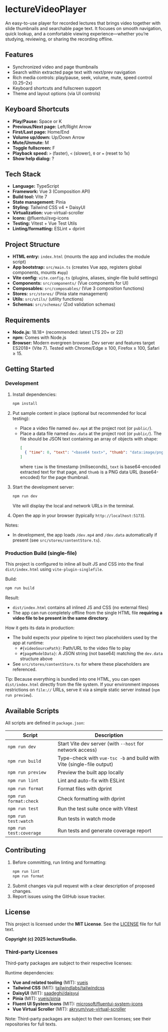 # lectureVideoPlayer

An easy-to-use player for recorded lectures that brings video together with slide thumbnails and searchable page text. It focuses on smooth navigation, quick lookup, and a comfortable viewing experience—whether you’re studying, reviewing, or sharing the recording offline.

## Features
- Synchronized video and page thumbnails
- Search within extracted page text with next/prev navigation
- Rich media controls: play/pause, seek, volume, mute, speed control (0.25–2x)
- Keyboard shortcuts and fullscreen support
- Theme and layout options (via UI controls)

## Keyboard Shortcuts
- **Play/Pause:** Space or K
- **Previous/Next page:** Left/Right Arrow
- **First/Last page:** Home/End
- **Volume up/down:** Up/Down Arrow
- **Mute/Unmute:** M
- **Toggle fullscreen:** F
- **Playback speed:** `>` (faster), `<` (slower), `0` or `=` (reset to 1x)
- **Show help dialog:** ?

## Tech Stack
- **Language:** TypeScript
- **Framework:** Vue 3 (Composition API)
- **Build tool:** Vite 7
- **State management:** Pinia
- **Styling:** Tailwind CSS v4 + DaisyUI
- **Virtualization:** vue-virtual-scroller
- **Icons:** @fluentui/svg-icons
- **Testing:** Vitest + Vue Test Utils
- **Linting/formatting:** ESLint + dprint

## Project Structure
- **HTML entry:** `index.html` (mounts the app and includes the module script)
- **App bootstrap:** `src/main.ts` (creates Vue app, registers global components, mounts `#app`)
- **Vite config:** `vite.config.ts` (plugins, aliases, single-file build settings)
- **Components:** `src/components/` (Vue components for UI)
- **Composables:** `src/composables/` (Vue 3 composition functions)
- **Stores:** `src/stores/` (Pinia state management)
- **Utils:** `src/utils/` (utility functions)
- **Schemas:** `src/schemas/` (Zod validation schemas)

## Requirements
- **Node.js:** 18.18+ (recommended: latest LTS 20+ or 22)
- **npm:** Comes with Node.js
- **Browser:** Modern evergreen browser. Dev server and features target ES2018+ (Vite 7). Tested with Chrome/Edge ≥ 100, Firefox ≥ 100, Safari ≥ 15.

## Getting Started

### Development
1. Install dependencies:
   ```bash
   npm install
   ```

2. Put sample content in place (optional but recommended for local testing):
   - Place a video file named `dev.mp4` at the project root (or `public/`).
   - Place a data file named `dev.data` at the project root (or `public/`). The file should be JSON text containing an array of objects with shape:
     ```json
     [
       { "time": 0, "text": "<base64 text>", "thumb": "data:image/png;base64,..." }
     ]
     ```
     where `time` is the timestamp (miliseconds), `text` is base64-encoded extracted text for that page, and `thumb` is a PNG data URL (base64-encoded) for the page thumbnail.

3. Start the development server:
   ```bash
   npm run dev
   ```
   Vite will display the local and network URLs in the terminal.

4. Open the app in your browser (typically `http://localhost:5173`).

Notes:
- In development, the app loads `/dev.mp4` and `/dev.data` automatically if present (see `src/stores/contentStore.ts`).

### Production Build (single-file)
This project is configured to inline all built JS and CSS into the final `dist/index.html` using `vite-plugin-singlefile`.

Build:
```bash
npm run build
```

Result:
- `dist/index.html` contains all inlined JS and CSS (no external files)
- The app can run completely offline from the single HTML file **requiring a video file to be present in the same directory**.

How it gets its data in production:
- The build expects your pipeline to inject two placeholders used by the app at runtime:
  - `#{videoSourcePath}`: Path/URL to the video file to play
  - `#{pageModelData}`: A JSON string (not base64) matching the `dev.data` structure above
- See `src/stores/contentStore.ts` for where these placeholders are referenced.

Tip: Because everything is bundled into one HTML, you can open `dist/index.html` directly from the file system. If your environment imposes restrictions on `file://` URLs, serve it via a simple static server instead (`npm run preview`).

## Available Scripts
All scripts are defined in `package.json`:

| Script | Description |
|--------|-------------|
| `npm run dev` | Start Vite dev server (with `--host` for network access) |
| `npm run build` | Type-check with `vue-tsc -b` and build with Vite (single-file output) |
| `npm run preview` | Preview the built app locally |
| `npm run lint` | Lint and auto-fix with ESLint |
| `npm run format` | Format files with dprint |
| `npm run format:check` | Check formatting with dprint |
| `npm run test` | Run the test suite once with Vitest |
| `npm run test:watch` | Run tests in watch mode |
| `npm run test:coverage` | Run tests and generate coverage report |

## Contributing
1. Before committing, run linting and formatting:
   ```bash
   npm run lint
   npm run format
   ```
2. Submit changes via pull request with a clear description of proposed changes.
3. Report issues using the GitHub issue tracker.

## License
This project is licensed under the **MIT License**. See the [LICENSE](LICENSE) file for full text.

**Copyright (c) 2025 lectureStudio.**

### Third‑party Licenses
Third-party packages are subject to their respective licenses:

Runtime dependencies:
- **Vue and related tooling** (MIT): [vuejs](https://github.com/vuejs/)
- **Tailwind CSS** (MIT): [tailwindlabs/tailwindcss](https://github.com/tailwindlabs/tailwindcss)
- **DaisyUI** (MIT): [saadeghi/daisyui](https://github.com/saadeghi/daisyui)
- **Pinia** (MIT): [vuejs/pinia](https://github.com/vuejs/pinia)
- **Fluent UI System Icons** (MIT): [microsoft/fluentui-system-icons](https://github.com/microsoft/fluentui-system-icons)
- **Vue Virtual Scroller** (MIT): [akryum/vue-virtual-scroller](https://github.com/Akryum/vue-virtual-scroller)

Note: Third-party packages are subject to their own licenses; see their repositories for full texts.
